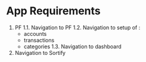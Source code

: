 # App Requirements

1. PF
  1.1. Navigation to PF
  1.2. Navigation to setup of : 
    - accounts
    - transactions
    - categories
  1.3. Navigation to dashboard
2. Navigation to Sortify
